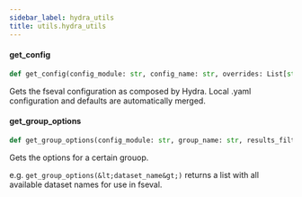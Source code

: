 ```yaml
---
sidebar_label: hydra_utils
title: utils.hydra_utils
---
```


#### get\_config

```python
def get_config(config_module: str, config_name: str, overrides: List[str] = []) -> PipelineConfig
```

Gets the fseval configuration as composed by Hydra. Local .yaml configuration
and defaults are automatically merged.

#### get\_group\_options

```python
def get_group_options(config_module: str, group_name: str, results_filter: Optional[ObjectType] = ObjectType.CONFIG) -> List[str]
```

Gets the options for a certain grouop.

e.g. `get_group_options(&lt;dataset_name&gt;)` returns a list with all
available dataset names for use in fseval.

